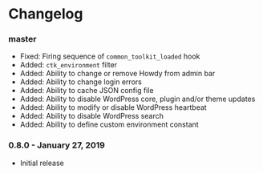 # Changelog

### master

- Fixed: Firing sequence of `common_toolkit_loaded` hook
- Added: `ctk_environment` filter
- Added: Ability to change or remove Howdy from admin bar
- Added: Ability to change login errors
- Added: Ability to cache JSON config file
- Added: Ability to disable WordPress core, plugin and/or theme updates
- Added: Ability to modify or disable WordPress heartbeat
- Added: Ability to disable WordPress search
- Added: Ability to define custom environment constant

### 0.8.0 - January 27, 2019

- Initial release